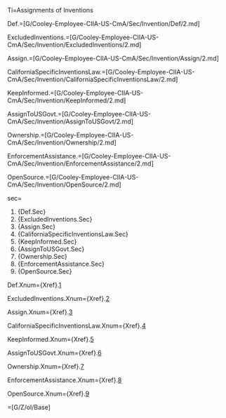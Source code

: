 Ti=Assignments of Inventions

Def.=[G/Cooley-Employee-CIIA-US-CmA/Sec/Invention/Def/2.md]

ExcludedInventions.=[G/Cooley-Employee-CIIA-US-CmA/Sec/Invention/ExcludedInventions/2.md]

Assign.=[G/Cooley-Employee-CIIA-US-CmA/Sec/Invention/Assign/2.md]

CaliforniaSpecificInventionsLaw.=[G/Cooley-Employee-CIIA-US-CmA/Sec/Invention/CaliforniaSpecificInventionsLaw/2.md]

KeepInformed.=[G/Cooley-Employee-CIIA-US-CmA/Sec/Invention/KeepInformed/2.md]

AssignToUSGovt.=[G/Cooley-Employee-CIIA-US-CmA/Sec/Invention/AssignToUSGovt/2.md]

Ownership.=[G/Cooley-Employee-CIIA-US-CmA/Sec/Invention/Ownership/2.md]

EnforcementAssistance.=[G/Cooley-Employee-CIIA-US-CmA/Sec/Invention/EnforcementAssistance/2.md]

OpenSource.=[G/Cooley-Employee-CIIA-US-CmA/Sec/Invention/OpenSource/2.md]

sec=<ol><li>{Def.Sec}<li>{ExcludedInventions.Sec}<li>{Assign.Sec}<li>{CaliforniaSpecificInventionsLaw.Sec}<li>{KeepInformed.Sec}<li>{AssignToUSGovt.Sec}<li>{Ownership.Sec}<li>{EnforcementAssistance.Sec}<li>{OpenSource.Sec}</ol>

Def.Xnum={Xref}.<a href="#Invention.Def.Sec" class="xref">1</a>

ExcludedInventions.Xnum={Xref}.<a href="#Invention.ExcludedInventions.Sec" class="xref">2</a>

Assign.Xnum={Xref}.<a href="#Invention.Assign.Sec" class="xref">3</a>

CaliforniaSpecificInventionsLaw.Xnum={Xref}.<a href="#Invention.CaliforniaSpecificInventionsLaw.Sec" class="xref">4</a>

KeepInformed.Xnum={Xref}.<a href="#Invention.KeepInformed.Sec" class="xref">5</a>

AssignToUSGovt.Xnum={Xref}.<a href="#Invention.AssignToUSGovt.Sec" class="xref">6</a>

Ownership.Xnum={Xref}.<a href="#Invention.Ownership.Sec" class="xref">7</a>

EnforcementAssistance.Xnum={Xref}.<a href="#Invention.EnforcementAssistance.Sec" class="xref">8</a>

OpenSource.Xnum={Xref}.<a href="#Invention.OpenSource.Sec" class="xref">9</a>

=[G/Z/ol/Base]